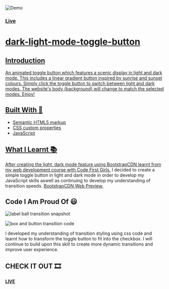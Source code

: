 ![Demo](https://github.com/Osaze-ai/light-dark-mode-toggle-button/assets/130580788/7c8c2663-73e9-4ea7-a4bf-63ca2fe82893)


<div align="left">
  <h3>
    <a href="https://osaze-ai.github.io/light-dark-mode-toggle-button/" color="white">
      Live
    </div>
      
# dark-light-mode-toggle-button

## Introduction 

An animated toggle button which features a scenic display in light and dark mode. This includes a linear gradient button inspired by sunrise and sunset colours. Simply click the toggle button to switch between light and dark modes. The website's body (background) will change to match the selected modes. Enjoy!

## Built With :hammer:

- Semantic HTML5 markup
- CSS custom properties
- JavaScript

## What I Learnt :books:

After creating the light, dark mode feature using BootstrapCDN learnt from my web development course with <a href="https://codefirstgirls.com/">Code First Girls.</a>  I decided to create a simple toggle button in light and dark mode in order to develop my JavaScript skills aswell as continuing to develop my understanding of transition speeds. <a href="https://osaze-ai.github.io/cfgproject/about.html">BootstrapCDN Web Preview.</a>


## Code I Am Proud Of :smiley:

![label ball transition snapshot](https://github.com/Osaze-ai/light-dark-mode-toggle-button/assets/130580788/c2935bcd-f59f-4feb-8e52-4159ce0a22ae)


![box and button transition code](https://github.com/Osaze-ai/light-dark-mode-toggle-button/assets/130580788/e1dd374f-31c1-436d-87bf-fb9d85afc780)

I developed my understanding of transition styling using css code and learnt how to transform the toggle button to fit into the checkbox. I will continue to build upon this skill to create more dynamic transitions and improve user experience. 


## CHECK IT OUT :film_strip:

<h4> <a href="https://osaze-ai.github.io/dark-light-mode-toggle-button/" color="white"> LIVE </a> </div>


